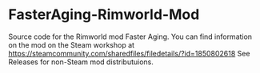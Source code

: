 # FasterAging-Rimworld-Mod

Source code for the Rimworld mod Faster Aging. You can find information on the mod on the Steam workshop at https://steamcommunity.com/sharedfiles/filedetails/?id=1850802618 See Releases for non-Steam mod distributuions.
